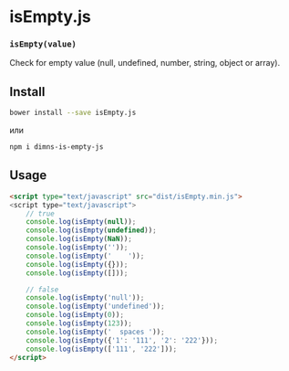 # isEmpty.js

### **`isEmpty(value)`**
Check for empty value (null, undefined, number, string, object or array).

## Install
```bash
bower install --save isEmpty.js
```
или
```bash
npm i dimns-is-empty-js
```

## Usage
```html
<script type="text/javascript" src="dist/isEmpty.min.js">
<script type="text/javascript">
    // true
    console.log(isEmpty(null));
    console.log(isEmpty(undefined));
    console.log(isEmpty(NaN));
    console.log(isEmpty(''));
    console.log(isEmpty('    '));
    console.log(isEmpty({}));
    console.log(isEmpty([]));

    // false
    console.log(isEmpty('null'));
    console.log(isEmpty('undefined'));
    console.log(isEmpty(0));
    console.log(isEmpty(123));
    console.log(isEmpty('  spaces '));
    console.log(isEmpty({'1': '111', '2': '222'}));
    console.log(isEmpty(['111', '222']));
</script>
```